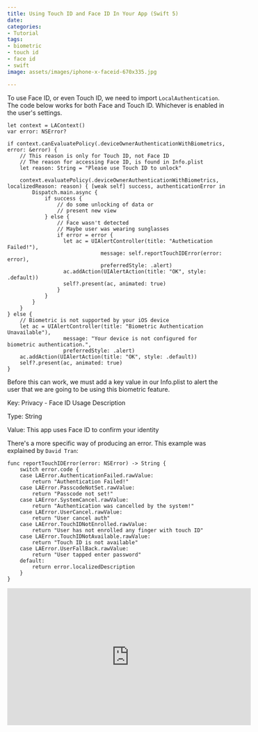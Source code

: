 ```yaml
---
title: Using Touch ID and Face ID In Your App (Swift 5)
date: 
categories:
- Tutorial
tags:
- biometric
- touch id
- face id
- swift
image: assets/images/iphone-x-faceid-670x335.jpg

---
```

To use Face ID, or even Touch ID, we need to import `LocalAuthentication`. The code below works for both Face and Touch ID. Whichever is enabled in the user's settings.

    let context = LAContext()
    var error: NSError?
    
    if context.canEvaluatePolicy(.deviceOwnerAuthenticationWithBiometrics, error: &error) {
    	// This reason is only for Touch ID, not Face ID
        // The reason for accessing Face ID, is found in Info.plist
        let reason: String = "Please use Touch ID to unlock"
        
        context.evaluatePolicy(.deviceOwnerAuthenticationWithBiometrics, localizedReason: reason) { [weak self] success, authenticationError in
        	Dispatch.main.async {
            	if success {
                	// do some unlocking of data or
                    // present new view
                } else {
                	// Face wasn't detected
                    // Maybe user was wearing sunglasses
                    if error = error {
                      let ac = UIAlertController(title: "Authetication Failed!"),
                                  message: self.reportTouchIDError(error: error),
                                  preferredStyle: .alert)
                      ac.addAction(UIAlertAction(title: "OK", style: .default))
                      self?.present(ac, animated: true)
                    }
                }
            }
        }
    } else {
    	// Biometric is not supported by your iOS device
        let ac = UIAlertController(title: "Biometric Authentication Unavailable"),
                      message: "Your device is not configured for biometric authentication.",
                      preferredStyle: .alert)
        ac.addAction(UIAlertAction(title: "OK", style: .default))
        self?.present(ac, animated: true)
    }

Before this can work, we must add a key value in our Info.plist to alert the user that we are going to be using this biometric feature.

Key: Privacy - Face ID Usage Description

Type: String

Value: This app uses Face ID to confirm your identity

There's a more specific way of producing an error. This example was explained by `David Tran`:

    func reportTouchIDError(error: NSError) -> String {
    	switch error.code {
        case LAError.AuthenticationFailed.rawValue:
        	return "Authentication Failed!"
        case LAError.PasscodeNotSet.rawValue:
        	return "Passcode not set!"
        case LAError.SystemCancel.rawValue:
        	return "Authentication was cancelled by the system!"
        case LAError.UserCancel.rawValue:
        	return "User cancel auth"
        case LAError.TouchIDNotEnrolled.rawValue:
        	return "User has not enrolled any finger with touch ID"
        case LAError.TouchIDNotAvailable.rawValue:
        	return "Touch ID is not available"
        case LAError.UserFallBack.rawValue:
        	return "User tapped enter password"
        default:
        	return error.localizedDescription
        }
    }

<iframe width="560" height="315" src="https://www.youtube.com/embed/vf7JyFFSNDU" frameborder="0" allow="accelerometer; autoplay; encrypted-media; gyroscope; picture-in-picture" allowfullscreen></iframe>